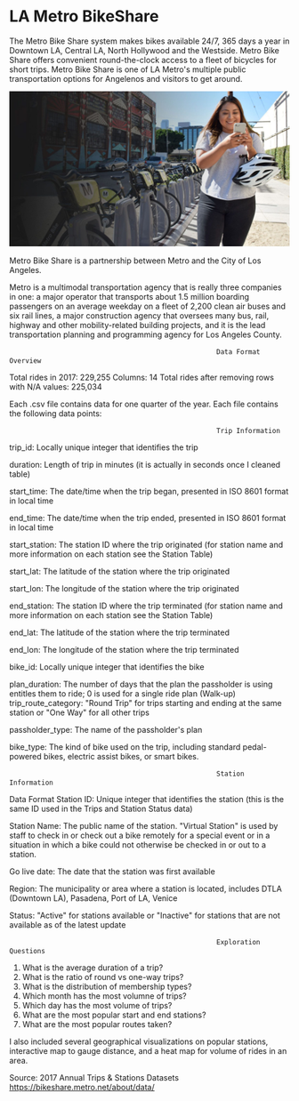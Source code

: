 # LA Metro BikeShare 

The Metro Bike Share system makes bikes available 24/7, 365 days a year in Downtown LA, Central LA, North Hollywood and the Westside. Metro Bike Share offers convenient round-the-clock access to a fleet of bicycles for short trips. Metro Bike Share is one of LA Metro's multiple public transportation options for Angelenos and visitors to get around.

![metro_bike](https://github.com/aclao89/LA_Metro_Bike/blob/master/Images/DSC01282-1600x885.jpg)

Metro Bike Share is a partnership between Metro and the City of Los Angeles.

Metro is a multimodal transportation agency that is really three companies in one: a major operator that transports about 1.5 million boarding passengers on an average weekday on a fleet of 2,200 clean air buses and six rail lines, a major construction agency that oversees many bus, rail, highway and other mobility-related building projects, and it is the lead transportation planning and programming agency for Los Angeles County.  

                                                        Data Format Overview
Total rides in 2017: 229,255
Columns: 14 
Total rides after removing rows with N/A values: 225,034


Each .csv file contains data for one quarter of the year. Each file contains the following data points:

                                                        Trip Information

trip_id: Locally unique integer that identifies the trip

duration: Length of trip in minutes (it is actually in seconds once I cleaned table)

start_time: The date/time when the trip began, presented in ISO 8601 format in local time

end_time: The date/time when the trip ended, presented in ISO 8601 format in local time

start_station: The station ID where the trip originated (for station name and more information on each station see the Station Table)

start_lat: The latitude of the station where the trip originated

start_lon: The longitude of the station where the trip originated

end_station: The station ID where the trip terminated (for station name and more information on each station see the Station Table)

end_lat: The latitude of the station where the trip terminated

end_lon: The longitude of the station where the trip terminated

bike_id:  Locally unique integer that identifies the bike

plan_duration: The number of days that the plan the passholder is using entitles them to ride; 0 is used for a single ride plan (Walk-up)
trip_route_category: "Round Trip" for trips starting and ending at the same station or "One Way" for all other trips

passholder_type: The name of the passholder's plan

bike_type: The kind of bike used on the trip, including standard pedal-powered bikes, electric assist bikes, or smart bikes.


                                                        Station Information

Data Format
Station ID: Unique integer that identifies the station (this is the same ID used in the Trips and Station Status data)

Station Name: The public name of the station. "Virtual Station" is used by staff to check in or check out a bike remotely for a special
event or in a situation in which a bike could not otherwise be checked in or out to a station.

Go live date: The date that the station was first available

Region: The municipality or area where a station is located, includes DTLA (Downtown LA), Pasadena, Port of LA, Venice

Status: "Active" for stations available or "Inactive" for stations that are not available as of the latest update

      
                                                        Exploration Questions
                                                        
 1. What is the average duration of a trip?
 2. What is the ratio of round vs one-way trips?
 3. What is the distribution of membership types? 
 4. Which month has the most volumne of trips? 
 5. Which day has the most volume of trips?
 6. What are the most popular start and end stations?
 7. What are the most popular routes taken?
 
 I also included several geographical visualizations on popular stations, interactive map to gauge distance, and a heat map for volume of rides in an area.
 
 
Source: 2017 Annual Trips & Stations Datasets https://bikeshare.metro.net/about/data/
